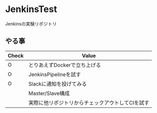 # JenkinsTest
Jenkinsの実験リポジトリ

## やる事

| Check | Value                                            |
| ----- | ------------------------------------------------ |
| O     | とりあえずDockerで立ち上げる                     |
| O     | JenkinsPipelineを試す                            |
| O     | Slackに通知を投げてみる                          |
|       | Master/Slave構成                                 |
|       | 実際に他リポジトリからチェックアウトしてCIを試す |